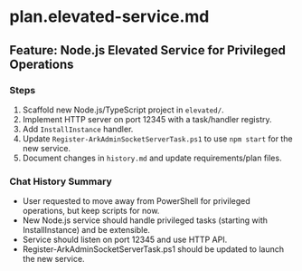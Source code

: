 # plan.elevated-service.md

## Feature: Node.js Elevated Service for Privileged Operations

### Steps
1. Scaffold new Node.js/TypeScript project in `elevated/`.
2. Implement HTTP server on port 12345 with a task/handler registry.
3. Add `InstallInstance` handler.
4. Update `Register-ArkAdminSocketServerTask.ps1` to use `npm start` for the new service.
5. Document changes in `history.md` and update requirements/plan files.

### Chat History Summary
- User requested to move away from PowerShell for privileged operations, but keep scripts for now.
- New Node.js service should handle privileged tasks (starting with InstallInstance) and be extensible.
- Service should listen on port 12345 and use HTTP API.
- Register-ArkAdminSocketServerTask.ps1 should be updated to launch the new service.
